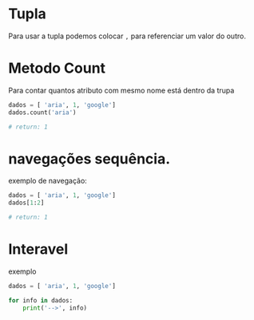 # Tupla

Para usar a tupla podemos colocar `,` para referenciar um valor do outro.

# Metodo Count
Para contar quantos atributo com mesmo nome está dentro da trupa

```python
dados = [ 'aria', 1, 'google']
dados.count('aria')

# return: 1
 ```
# navegações sequência.

exemplo de navegação: 

```python
dados = [ 'aria', 1, 'google']
dados[1:2]

# return: 1
 ```

# Interavel
exemplo

```python 
dados = [ 'aria', 1, 'google']

for info in dados:
    print('-->', info)

```
